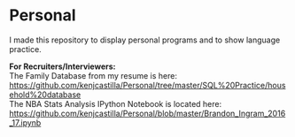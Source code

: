 # Personal
I made this repository to display personal programs and to show language practice.

**For Recruiters/Interviewers:**  
The Family Database from my resume is here: https://github.com/kenjcastilla/Personal/tree/master/SQL%20Practice/household%20database  
The NBA Stats Analysis IPython Notebook is located here: https://github.com/kenjcastilla/Personal/blob/master/Brandon_Ingram_2016_17.ipynb  
